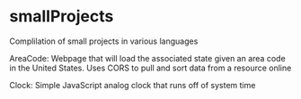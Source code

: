 # smallProjects

Complilation of small projects in various languages

AreaCode: Webpage that will load the associated state given an area code in the United States. Uses CORS to pull and sort data from a resource online

Clock: Simple JavaScript analog clock that runs off of system time
